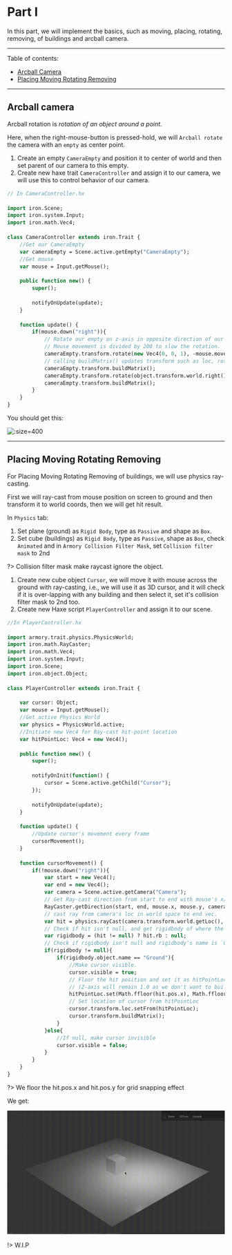 # Part I

In this part, we will implement the basics, such as moving, placing, rotating, removing, of buildings and arcball camera.

---

Table of contents:
* [Arcball Camera](docs/Game_Demo/City_Sim/Part-1#Arcball-camera)
* [Placing Moving Rotating Removing](docs/Game_Demo/City_Sim/Part-1#Placing-Moving-Rotating-Removing)

---

## Arcball camera

Arcball rotation is *rotation of an object around a point*.

Here, when the right-mouse-button is pressed-hold, we will `Arcball rotate` the camera with an `empty` as center point.

1. Create an empty `CameraEmpty` and position it to center of world and then set parent of our camera to this empty.
2. Create new haxe trait `CameraController` and assign it to our camera, we will use this to control behavior of our camera.

```haxe
// In CameraController.hx

import iron.Scene;
import iron.system.Input;
import iron.math.Vec4;

class CameraController extends iron.Trait {
    //Get our CameraEmpty
	var cameraEmpty = Scene.active.getEmpty("CameraEmpty");
    //Get mouse
	var mouse = Input.getMouse();

	public function new() {
		super();
        
        notifyOnUpdate(update);
	}

	function update() {
		if(mouse.down("right")){
            // Rotate our empty on z-axis in opposite direction of our mouse-x movement.
            // Mouse movement is divided by 200 to slow the rotation.
			cameraEmpty.transform.rotate(new Vec4(0, 0, 1), -mouse.movementX / 200);
            // calling buildMatrix() updates transform such as loc, rot, scale.
			cameraEmpty.transform.buildMatrix();
			cameraEmpty.transform.rotate(object.transform.world.right(), -mouse.movementY / 200);
			cameraEmpty.transform.buildMatrix();
		}
	}
}
```

You should get this:

![](/../../../docassets/CBS_part1_1.gif ':size=400')

---

## Placing Moving Rotating Removing

For Placing Moving Rotating Removing of buildings, we will use physics ray-casting.

First we will ray-cast from mouse position on screen to ground and then transform it to world coords, then we will get hit result.

In `Physics` tab:
1. Set plane (ground) as `Rigid Body`, type as `Passive` and shape as `Box`.
2. Set cube (buildings) as `Rigid Body`, type as `Passive`, shape as `Box`, check `Animated` and in `Armory Collision Filter Mask`, set `Collision filter mask` to 2nd

?> Collision filter mask make raycast ignore the object.


1. Create new cube object `Cursor`, we will move it with mouse across the ground with ray-casting, i.e., we will use it as 3D cursor, and it will check if it is over-lapping with any building and then select it, set it's collision filter mask to 2nd too.
2. Create new Haxe script `PlayerController` and assign it to our scene.

```haxe
//In PlayerController.hx

import armory.trait.physics.PhysicsWorld;
import iron.math.RayCaster;
import iron.math.Vec4;
import iron.system.Input;
import iron.Scene;
import iron.object.Object;

class PlayerController extends iron.Trait {

	var cursor: Object;
	var mouse = Input.getMouse();
    //Get active Physics World
	var physics = PhysicsWorld.active;
    //Initiate new Vec4 for Ray-cast hit-point location
	var hitPointLoc: Vec4 = new Vec4();

	public function new() {
		super();

		notifyOnInit(function() {
			cursor = Scene.active.getChild("Cursor");
		});

		notifyOnUpdate(update);
	}

	function update() {
        //Update cursor's movement every frame
		cursorMovement();
	}

	function cursorMovement() {
		if(!mouse.down("right")){
			var start = new Vec4();
			var end = new Vec4();
			var camera = Scene.active.getCamera("Camera");
            // Get Ray-cast direction from start to end with mouse's x/y and camera.
			RayCaster.getDirection(start, end, mouse.x, mouse.y, camera);
            // cast ray from camera's loc in world space to end vec.
			var hit = physics.rayCast(camera.transform.world.getLoc(), end);
            // Check if hit isn't null, and get rigidbody of where the ray is hited.
			var rigidbody = (hit != null) ? hit.rb : null;
            // Check if rigidbody isn't null and rigidbody's name is `Ground`
			if(rigidbody != null){
				if(rigidbody.object.name == "Ground"){
                    //Make cursor visible.
					cursor.visible = true;
                    // Floor the hit position and set it as hitPointLoc.
                    // (Z-axis will remain 1.0 as we don't want to build buildings lower or higher the ground)
					hitPointLoc.set(Math.ffloor(hit.pos.x), Math.ffloor(hit.pos.y), 1.0);
                    // Set location of cursor from hitPointLoc
					cursor.transform.loc.setFrom(hitPointLoc);
					cursor.transform.buildMatrix();
				}
			}else{
                //If null, make cursor invisible
				cursor.visible = false;
			}
		}
	}
}

```

?> We floor the hit.pos.x and hit.pos.y for grid snapping effect

We get:

![](/../../../docassets/CBS_part1_2.gif ':size=400')

!> W.I.P